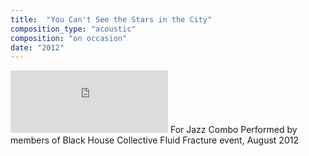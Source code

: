 ```yaml
---
title:  "You Can't See the Stars in the City"
composition_type: "acoustic"
composition: "on occasion"
date: "2012"
---  
```

<iframe width="50%" height="100" scrolling="no" frameborder="no" src="https://w.soundcloud.com/player/?url=https%3A//api.soundcloud.com/tracks/54518227&amp;auto_play=false&amp;hide_related=false&amp;show_comments=true&amp;show_user=true&amp;show_reposts=false&amp;visual=true"></iframe>  
For Jazz Combo  
Performed by members of Black House Collective  
Fluid Fracture event, August 2012